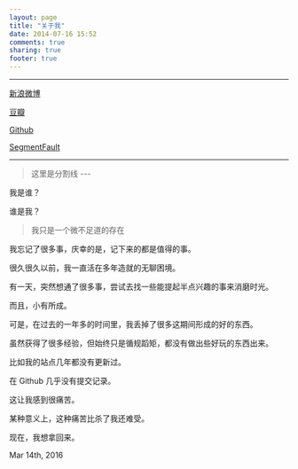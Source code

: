 ```yaml
---
layout: page
title: "关于我"
date: 2014-07-16 15:52
comments: true
sharing: true
footer: true
---
```



<!--## 基本信息-->
<!--冉 余-->

<!--exileduyi@foxmail.com-->

<!--136-8813-7432-->

<!--
## 专业技能：
- 熟练掌握C，Javascript语言，对Java，Python，Ruby等语言均有了解
- 熟悉常用数据结构及相关算法
- 熟悉Node.js，及在该平台下进行Web应用开发
- 熟悉HTML/CSS前端技术，熟练运用HTML5相关技术
- 了解Linux运维基本方法和常用工具使用
- 了解Android移动开发流程，使用过Phonegap等跨平台移动技术
- 了解SQL基础知识，以及某些NoSQL数据库如MongoDB
- 英文文档阅读能力，喜欢尝试最新的技术，追求编写优雅的代码

## 教育经历：

成都理工大学(CDUT)， 2011-2015.

工学学士学位，信息工程 （GPA 3.2/4.0）

- Linux平台编程及TCP/IP网络编程
- 单片机与嵌入式系统设计

## 个人项目：
** Fling HTML5**

益智游戏Fling！的HTML5复刻版。

项目地址：https://github.com/mirreal/Fling-HTML5

** Multi-Todolist**

一个多人协作式便签应用。想法来源于管理人员使用便签这种简单原始的办法分配任务。

项目地址：https://github.com/mirreal/multi-todolist

** Draw Something**

你画我猜模式的简单复刻版。Server端使用Express和Socket.io实现，前端画板使用HTML5Canvas实现，通过WebSocket实时传输数据。

项目地址：https://git.oschina.net/exileduyi/draw-something

-->

---

[新浪微博](http://weibo.com/taocid)

[豆瓣](http://www.douban.com/people/zgkmranyu)

[Github](https://github.com/mirreal)

[SegmentFault](https://segmentfault.com/blog/exileduyi)

---

> 这里是分割线 ---

我是谁？

谁是我？

> 我只是一个微不足道的存在

我忘记了很多事，庆幸的是，记下来的都是值得的事。

很久很久以前，我一直活在多年造就的无聊困境。

有一天，突然想通了很多事，尝试去找一些能提起半点兴趣的事来消磨时光。

而且，小有所成。

可是，在过去的一年多的时间里，我丢掉了很多这期间形成的好的东西。

虽然获得了很多经验，但始终只是循规蹈矩，都没有做出些好玩的东西出来。

比如我的站点几年都没有更新过。

在 Github 几乎没有提交记录。

这让我感到很痛苦。

某种意义上，这种痛苦比杀了我还难受。

现在，我想拿回来。


Mar 14th, 2016




<!--## 个人主页：-->

<!--http://mirreal.net-->

<!--## 简历(RESUME)：-->

<!--- [中文](http://mirreal.net/resume_zh.pdf)-->
<!--- [English](http://mirreal.net/resume_en.pdf)-->
